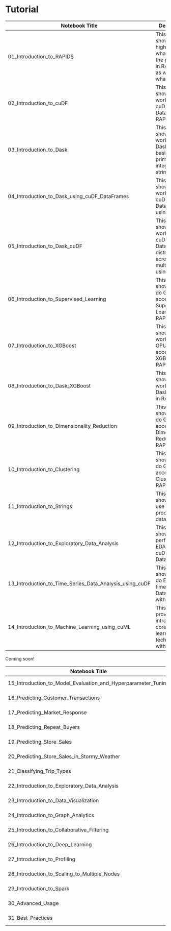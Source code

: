 # Tutorial


| Notebook Title | Description |
|----------------|----------------|
| 01_Introduction_to_RAPIDS | This notebook shows at a high level what each of the packages in RAPIDS are as well as what they do. |
| 02_Introduction_to_cuDF | This notebook shows how to work with cuDF DataFrames in RAPIDS. |
| 03_Introduction_to_Dask | This notebook shows how to work with Dask using basic Python primitives like integers and strings. |
| 04_Introduction_to_Dask_using_cuDF_DataFrames | This notebook shows how to work with cuDF DataFrames using Dask. |
| 05_Introduction_to_Dask_cuDF | This notebook shows how to work with cuDF DataFrames distributed across multiple GPUs using Dask. |
| 06_Introduction_to_Supervised_Learning | This notebook shows how to do GPU accelerated Supervised Learning in RAPIDS. |
| 07_Introduction_to_XGBoost | This notebook shows how to work with GPU accelerated XGBoost in RAPIDS. |
| 08_Introduction_to_Dask_XGBoost | This notebook shows how to work with Dask XGBoost in RAPIDS. |
| 09_Introduction_to_Dimensionality_Reduction | This notebook shows how to do GPU accelerated Dimensionality Reduction in RAPIDS. |
| 10_Introduction_to_Clustering | This notebook shows how to do GPU accelerated Clustering in RAPIDS. |
| 11_Introduction_to_Strings | This notebook shows how to use cuDF to process text data. |
| 12_Introduction_to_Exploratory_Data_Analysis | This notebook shows how to perform basic EDA with cuDF DataFrames |
| 13_Introduction_to_Time_Series_Data_Analysis_using_cuDF | This notebook shows how to do EDA on time-series DataFrame with cuDF |
| 14_Introduction_to_Machine_Learning_using_cuML | This notebook provides an introduction to core machine learning techniques with cuML | 


Coming soon!

| Notebook Title | Description |
|----------------|-------------|
| 15_Introduction_to_Model_Evaluation_and_Hyperparameter_Tuning | To be edited. |
| 16_Predicting_Customer_Transactions | To be edited. |
| 17_Predicting_Market_Response | To be edited. |
| 18_Predicting_Repeat_Buyers | To be edited. |
| 19_Predicting_Store_Sales | To be edited. |
| 20_Predicting_Store_Sales_in_Stormy_Weather | To be edited. |
| 21_Classifying_Trip_Types | To be edited. |
| 22_Introduction_to_Exploratory_Data_Analysis | To be edited. |
| 23_Introduction_to_Data_Visualization | To be edited. |
| 24_Introduction_to_Graph_Analytics | To be edited. |
| 25_Introduction_to_Collaborative_Filtering | To be edited. |
| 26_Introduction_to_Deep_Learning | To be edited. |
| 27_Introduction_to_Profiling | To be edited. |
| 28_Introduction_to_Scaling_to_Multiple_Nodes | To be edited. |
| 29_Introduction_to_Spark | To be edited. |
| 30_Advanced_Usage | To be edited. |
| 31_Best_Practices | To be edited. |
